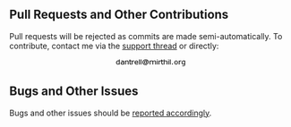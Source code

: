 Pull Requests and Other Contributions
-------------------------------------

Pull requests will be rejected as commits are made semi-automatically. To contribute, contact me via the [support thread](https://forums.gentoo.org/viewtopic-t-1022050.html) or directly:

<p align="center">
    <img src="https://raw.githubusercontent.com/dantrell/gentoo-project-gnome-without-systemd/master/CONTRIBUTING.png" alt="contact information" />
</p>

Bugs and Other Issues
---------------------

Bugs and other issues should be [reported accordingly](https://github.com/dantrell/gentoo-project-gnome-without-systemd/blob/master/GOVERNANCE.md#bugs-and-other-issues).
